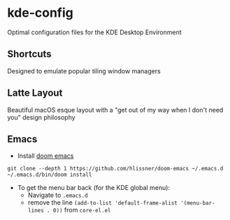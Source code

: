 # kde-config
Optimal configuration files for the KDE Desktop Environment

## Shortcuts
Designed to emulate popular tiling window managers

## Latte Layout
Beautiful macOS esque layout with a "get out of my way when I don't need you" design philosophy

## Emacs
+ Install [doom emacs](https://github.com/hlissner/doom-emacs)

```
git clone --depth 1 https://github.com/hlissner/doom-emacs ~/.emacs.d
~/.emacs.d/bin/doom install
```

+ To get the menu bar back (for the KDE global menu):
  + Navigate to `.emacs.d`
  + remove the line `(add-to-list 'default-frame-alist '(menu-bar-lines . 0))` from `core-el.el`
